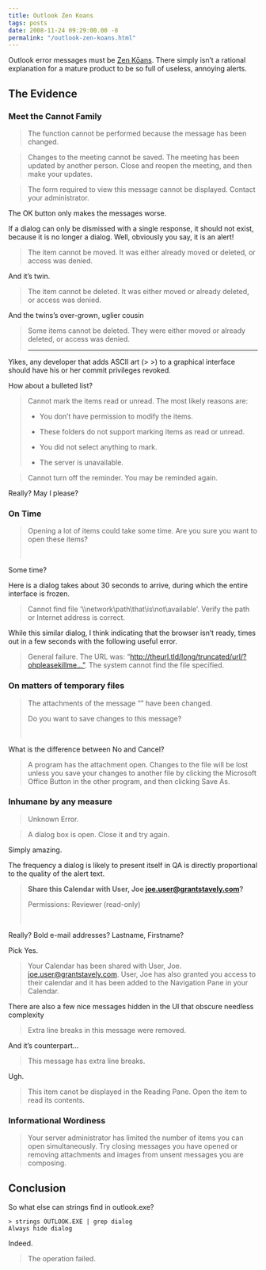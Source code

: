 ```yaml
---
title: Outlook Zen Koans
tags: posts
date: 2008-11-24 09:29:00.00 -8
permalink: "/outlook-zen-koans.html"
---
```

Outlook error messages must be [Zen Kōans](http://en.wikipedia.org/wiki/Koan). There simply isn’t a rational explanation for a mature product to be so full of useless, annoying alerts.

## The Evidence



### Meet the Cannot Family



>
> The function cannot be performed because the message has been changed.
>
>

>
> Changes to the meeting cannot be saved. The meeting has been updated by another person. Close and reopen the meeting, and then make your updates.
>
>

>
> The form required to view this message cannot be displayed. Contact your administrator.
>
>

The OK button only makes the messages worse.

If a dialog can only be dismissed with a single response, it should not exist, because it is no longer a dialog. Well, obviously you say, it is an alert!

>
> The item cannot be moved. It was either already moved or deleted, or access was denied.
>
>



And it’s twin.



>
> The item cannot be deleted. It was either moved or already deleted, or access was denied.
>
>



And the twins’s over-grown, uglier cousin



>
> Some items cannot be deleted. They were either moved or already deleted, or access was denied.
>
> - - -
>
>
>



Yikes, any developer that adds ASCII art (> >) to a graphical interface should have his or her commit privileges revoked.

How about a bulleted list?



>
> Cannot mark the items read or unread. The most likely reasons are:
>
>
> *   You don’t have permission to modify the items.
>
> *   These folders do not support marking items as read or unread.
>
> *   You did not select anything to mark.
>
> *   The server is unavailable.
>
>
>
>



>
> Cannot turn off the reminder. You may be reminded again.
>
>

Really? May I please?

### On Time

>
> Opening a lot of items could take some time. Are you sure you want to open these items?
>
>  

Some time?

Here is a dialog takes about 30 seconds to arrive, during which the entire interface is frozen.

>
> Cannot find file ‘\\\\network\\path\\that\\is\\not\\available’. Verify the path or Internet address is correct.
>
>

While this similar dialog, I think indicating that the browser isn’t ready, times out in a few seconds with the following useful error.

>
> General failure. The URL was: “http://theurl.tld/long/truncated/url/?ohpleasekillme…”. The system cannot find the file specified.
>
>

### On matters of temporary files



>
> The attachments of the message “” have been changed.
>
> Do you want to save changes to this message?
>
>   

What is the difference between No and Cancel?

>
> A program has the attachment open. Changes to the file will be lost unless you save your changes to another file by clicking the Microsoft Office Button in the other program, and then clicking Save As.
>
>

### Inhumane by any measure

>
> Unknown Error.
>
>

>
> A dialog box is open. Close it and try again.
>
>

Simply amazing.

The frequency a dialog is likely to present itself in QA is directly proportional to the quality of the alert text.

>
> **Share this Calendar with User, Joe
> <joe.user@grantstavely.com>?**
>
> Permissions: Reviewer (read-only)
>
>  

Really? Bold <bracketed> e-mail addresses? Lastname, Firstname?

Pick Yes.

>
> Your Calendar has been shared with User, Joe. <joe.user@grantstavely.com>. User, Joe has also granted you access to their calendar and it has been added to the Navigation Pane in your Calendar.
>
>

There are also a few nice messages hidden in the UI that obscure needless complexity

> Extra line breaks in this message were removed.

And it’s counterpart…

> This message has extra line breaks.

Ugh.

> This item canot be displayed in the Reading Pane. Open the item to read its contents.

### Informational Wordiness



> Your server administrator has limited the number of items you can open simultaneously. Try closing messages you have opened or removing attachments and images from unsent messages you are composing.
>
>

## Conclusion

So what else can strings find in outlook.exe?
```
> strings OUTLOOK.EXE | grep dialog
Always hide dialog
```
Indeed.

>
> The operation failed.
>
>